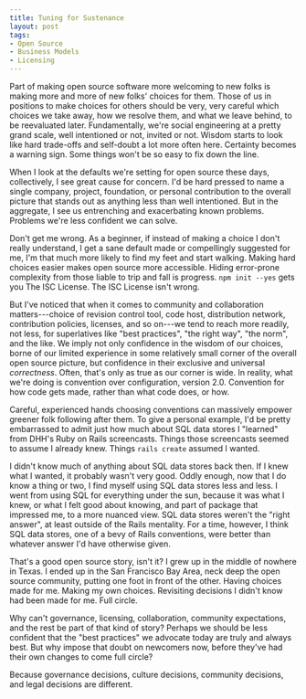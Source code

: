 ```yaml
---
title: Tuning for Sustenance
layout: post
tags:
- Open Source
- Business Models
- Licensing
---
```


Part of making open source software more welcoming to new
folks is making more and more of new folks' choices for
them. Those of us in positions to make choices for others
should be very, very careful which choices we take away, how
we resolve them, and what we leave behind, to be reevaluated
later. Fundamentally, we're social engineering at a pretty
grand scale, well intentioned or not, invited or not. Wisdom
starts to look like hard trade-offs and self-doubt a lot
more often here. Certainty becomes a warning sign. Some
things won't be so easy to fix down the line.

When I look at the defaults we're setting for open source
these days, collectively, I see great cause for concern. I'd
be hard pressed to name a single company, project,
foundation, or personal contribution to the overall picture
that stands out as anything less than well intentioned. But
in the aggregate, I see us entrenching and exacerbating
known problems. Problems we're less confident we can solve.

Don't get me wrong. As a beginner, if instead of making a
choice I don't really understand, I get a sane default made
or compellingly suggested for me, I'm that much more likely
to find my feet and start walking. Making hard choices
easier makes open source more accessible. Hiding error-prone
complexity from those liable to trip and fall is progress.
`npm init --yes` gets you The ISC License. The ISC License
isn't wrong.

But I've noticed that when it comes to community and
collaboration matters---choice of revision control tool,
code host, distribution network, contribution policies,
licenses, and so on---we tend to reach more readily, not
less, for superlatives like "best practices", "the right
way", "the norm", and the like. We imply not only confidence
in the wisdom of our choices, borne of our limited
experience in some relatively small corner of the overall
open source picture, but confidence in their exclusive and
universal _correctness_. Often, that's only as true as our
corner is wide. In reality, what we're doing is convention
over configuration, version 2.0. Convention for how code
gets made, rather than what code does, or how.

Careful, experienced hands choosing conventions can
massively empower greener folk following after them. To give
a personal example, I'd be pretty embarrassed to admit just
how much about SQL data stores I "learned" from DHH's Ruby
on Rails screencasts. Things those screencasts seemed to
assume I already knew. Things `rails create` assumed I
wanted.

I didn't know much of anything about SQL data stores back
then. If I knew what I wanted, it probably wasn't very good.
Oddly enough, now that I do know a thing or two, I find
myself using SQL data stores less and less. I went from
using SQL for everything under the sun, because it was what
I knew, or what I felt good about knowing, and part of
package that impressed me, to a more nuanced view. SQL data
stores weren't the "right answer", at least outside of the
Rails mentality. For a time, however, I think SQL data
stores, one of a bevy of Rails conventions, were better than
whatever answer I'd have otherwise given.

That's a good open source story, isn't it? I grew up in the
middle of nowhere in Texas. I ended up in the San Francisco
Bay Area, neck deep the open source community, putting one
foot in front of the other. Having choices made for me.
Making my own choices. Revisiting decisions I didn't know
had been made for me. Full circle.

Why can't governance, licensing, collaboration, community
expectations, and the rest be part of that kind of story?
Perhaps we should be less confident that the "best
practices" we advocate today are truly and always best. But
why impose that doubt on newcomers now, before they've had
their own changes to come full circle?

Because governance decisions, culture decisions, community
decisions, and legal decisions are different.
